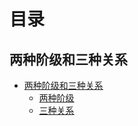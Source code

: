 # 目录

## 两种阶级和三种关系

* [两种阶级和三种关系](docs/01-人和机器关系综述.md)
  * [两种阶级](docs/01-01-两种阶级.md)
  * [三种关系](docs/01-02-三种关系.md)

